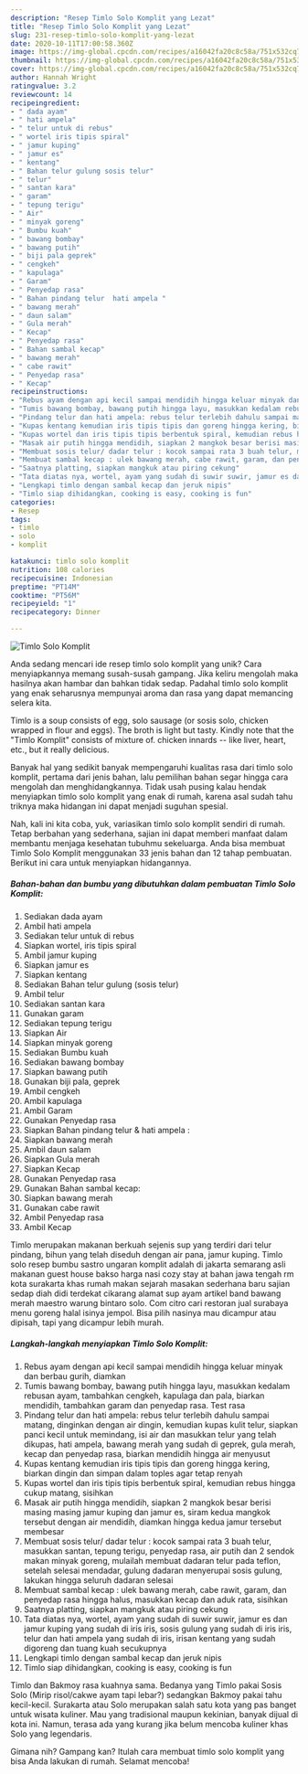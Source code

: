 ```yaml
---
description: "Resep Timlo Solo Komplit yang Lezat"
title: "Resep Timlo Solo Komplit yang Lezat"
slug: 231-resep-timlo-solo-komplit-yang-lezat
date: 2020-10-11T17:00:58.360Z
image: https://img-global.cpcdn.com/recipes/a16042fa20c8c58a/751x532cq70/timlo-solo-komplit-foto-resep-utama.jpg
thumbnail: https://img-global.cpcdn.com/recipes/a16042fa20c8c58a/751x532cq70/timlo-solo-komplit-foto-resep-utama.jpg
cover: https://img-global.cpcdn.com/recipes/a16042fa20c8c58a/751x532cq70/timlo-solo-komplit-foto-resep-utama.jpg
author: Hannah Wright
ratingvalue: 3.2
reviewcount: 14
recipeingredient:
- " dada ayam"
- " hati ampela"
- " telur untuk di rebus"
- " wortel iris tipis spiral"
- " jamur kuping"
- " jamur es"
- " kentang"
- " Bahan telur gulung sosis telur"
- " telur"
- " santan kara"
- " garam"
- " tepung terigu"
- " Air"
- " minyak goreng"
- " Bumbu kuah"
- " bawang bombay"
- " bawang putih"
- " biji pala geprek"
- " cengkeh"
- " kapulaga"
- " Garam"
- " Penyedap rasa"
- " Bahan pindang telur  hati ampela "
- " bawang merah"
- " daun salam"
- " Gula merah"
- " Kecap"
- " Penyedap rasa"
- " Bahan sambal kecap"
- " bawang merah"
- " cabe rawit"
- " Penyedap rasa"
- " Kecap"
recipeinstructions:
- "Rebus ayam dengan api kecil sampai mendidih hingga keluar minyak dan berbau gurih, diamkan"
- "Tumis bawang bombay, bawang putih hingga layu, masukkan kedalam rebusan ayam, tambahkan cengkeh, kapulaga dan pala, biarkan mendidih, tambahkan garam dan penyedap rasa. Test rasa"
- "Pindang telur dan hati ampela: rebus telur terlebih dahulu sampai matang, dinginkan dengan air dingin, kemudian kupas kulit telur, siapkan panci kecil untuk memindang, isi air dan masukkan telur yang telah dikupas, hati ampela, bawang merah yang sudah di geprek, gula merah, kecap dan penyedap rasa, biarkan mendidih hingga air menyusut"
- "Kupas kentang kemudian iris tipis tipis dan goreng hingga kering, biarkan dingin dan simpan dalam toples agar tetap renyah"
- "Kupas wortel dan iris tipis tipis berbentuk spiral, kemudian rebus hingga cukup matang, sisihkan"
- "Masak air putih hingga mendidih, siapkan 2 mangkok besar berisi masing masing jamur kuping dan jamur es, siram kedua mangkok tersebut dengan air mendidih, diamkan hingga kedua jamur tersebut membesar"
- "Membuat sosis telur/ dadar telur : kocok sampai rata 3 buah telur, masukkan santan, tepung terigu, penyedap rasa, air putih dan 2 sendok makan minyak goreng, mulailah membuat dadaran telur pada teflon, setelah selesai mendadar, gulung dadaran menyerupai sosis gulung, lakukan hingga seluruh dadaran selesai"
- "Membuat sambal kecap : ulek bawang merah, cabe rawit, garam, dan penyedap rasa hingga halus, masukkan kecap dan aduk rata, sisihkan"
- "Saatnya platting, siapkan mangkuk atau piring cekung"
- "Tata diatas nya, wortel, ayam yang sudah di suwir suwir, jamur es dan jamur kuping yang sudah di iris iris, sosis gulung yang sudah di iris iris, telur dan hati ampela yang sudah di iris, irisan kentang yang sudah digoreng dan tuang kuah secukupnya"
- "Lengkapi timlo dengan sambal kecap dan jeruk nipis"
- "Timlo siap dihidangkan, cooking is easy, cooking is fun"
categories:
- Resep
tags:
- timlo
- solo
- komplit

katakunci: timlo solo komplit 
nutrition: 108 calories
recipecuisine: Indonesian
preptime: "PT14M"
cooktime: "PT56M"
recipeyield: "1"
recipecategory: Dinner

---
```



![Timlo Solo Komplit](https://img-global.cpcdn.com/recipes/a16042fa20c8c58a/751x532cq70/timlo-solo-komplit-foto-resep-utama.jpg)

Anda sedang mencari ide resep timlo solo komplit yang unik? Cara menyiapkannya memang susah-susah gampang. Jika keliru mengolah maka hasilnya akan hambar dan bahkan tidak sedap. Padahal timlo solo komplit yang enak seharusnya mempunyai aroma dan rasa yang dapat memancing selera kita.

Timlo is a soup consists of egg, solo sausage (or sosis solo, chicken wrapped in flour and eggs). The broth is light but tasty. Kindly note that the &#34;Timlo Komplit&#34; consists of mixture of. chicken innards -- like liver, heart, etc., but it really delicious.

Banyak hal yang sedikit banyak mempengaruhi kualitas rasa dari timlo solo komplit, pertama dari jenis bahan, lalu pemilihan bahan segar hingga cara mengolah dan menghidangkannya. Tidak usah pusing kalau hendak menyiapkan timlo solo komplit yang enak di rumah, karena asal sudah tahu triknya maka hidangan ini dapat menjadi suguhan spesial.


Nah, kali ini kita coba, yuk, variasikan timlo solo komplit sendiri di rumah. Tetap berbahan yang sederhana, sajian ini dapat memberi manfaat dalam membantu menjaga kesehatan tubuhmu sekeluarga. Anda bisa membuat Timlo Solo Komplit menggunakan 33 jenis bahan dan 12 tahap pembuatan. Berikut ini cara untuk menyiapkan hidangannya.

<!--inarticleads1-->

##### Bahan-bahan dan bumbu yang dibutuhkan dalam pembuatan Timlo Solo Komplit:

1. Sediakan  dada ayam
1. Ambil  hati ampela
1. Sediakan  telur untuk di rebus
1. Siapkan  wortel, iris tipis spiral
1. Ambil  jamur kuping
1. Siapkan  jamur es
1. Siapkan  kentang
1. Sediakan  Bahan telur gulung (sosis telur)
1. Ambil  telur
1. Sediakan  santan kara
1. Gunakan  garam
1. Sediakan  tepung terigu
1. Siapkan  Air
1. Siapkan  minyak goreng
1. Sediakan  Bumbu kuah
1. Sediakan  bawang bombay
1. Siapkan  bawang putih
1. Gunakan  biji pala, geprek
1. Ambil  cengkeh
1. Ambil  kapulaga
1. Ambil  Garam
1. Gunakan  Penyedap rasa
1. Siapkan  Bahan pindang telur &amp; hati ampela :
1. Siapkan  bawang merah
1. Ambil  daun salam
1. Siapkan  Gula merah
1. Siapkan  Kecap
1. Gunakan  Penyedap rasa
1. Gunakan  Bahan sambal kecap:
1. Siapkan  bawang merah
1. Gunakan  cabe rawit
1. Ambil  Penyedap rasa
1. Ambil  Kecap


Timlo merupakan makanan berkuah sejenis sup yang terdiri dari telur pindang, bihun yang telah diseduh dengan air pana, jamur kuping. Timlo solo resep bumbu sastro ungaran komplit adalah di jakarta semarang asli makanan guest house bakso harga nasi cozy stay at bahan jawa tengah rm kota surakarta khas rumah makan sejarah masakan sederhana baru sajian sedap diah didi terdekat cikarang alamat sup ayam artikel band bawang merah maestro warung bintaro solo. Com citro cari restoran jual surabaya menu goreng halal isinya jempol. Bisa pilih nasinya mau dicampur atau dipisah, tapi yang dicampur lebih murah. 

<!--inarticleads2-->

##### Langkah-langkah menyiapkan Timlo Solo Komplit:

1. Rebus ayam dengan api kecil sampai mendidih hingga keluar minyak dan berbau gurih, diamkan
1. Tumis bawang bombay, bawang putih hingga layu, masukkan kedalam rebusan ayam, tambahkan cengkeh, kapulaga dan pala, biarkan mendidih, tambahkan garam dan penyedap rasa. Test rasa
1. Pindang telur dan hati ampela: rebus telur terlebih dahulu sampai matang, dinginkan dengan air dingin, kemudian kupas kulit telur, siapkan panci kecil untuk memindang, isi air dan masukkan telur yang telah dikupas, hati ampela, bawang merah yang sudah di geprek, gula merah, kecap dan penyedap rasa, biarkan mendidih hingga air menyusut
1. Kupas kentang kemudian iris tipis tipis dan goreng hingga kering, biarkan dingin dan simpan dalam toples agar tetap renyah
1. Kupas wortel dan iris tipis tipis berbentuk spiral, kemudian rebus hingga cukup matang, sisihkan
1. Masak air putih hingga mendidih, siapkan 2 mangkok besar berisi masing masing jamur kuping dan jamur es, siram kedua mangkok tersebut dengan air mendidih, diamkan hingga kedua jamur tersebut membesar
1. Membuat sosis telur/ dadar telur : kocok sampai rata 3 buah telur, masukkan santan, tepung terigu, penyedap rasa, air putih dan 2 sendok makan minyak goreng, mulailah membuat dadaran telur pada teflon, setelah selesai mendadar, gulung dadaran menyerupai sosis gulung, lakukan hingga seluruh dadaran selesai
1. Membuat sambal kecap : ulek bawang merah, cabe rawit, garam, dan penyedap rasa hingga halus, masukkan kecap dan aduk rata, sisihkan
1. Saatnya platting, siapkan mangkuk atau piring cekung
1. Tata diatas nya, wortel, ayam yang sudah di suwir suwir, jamur es dan jamur kuping yang sudah di iris iris, sosis gulung yang sudah di iris iris, telur dan hati ampela yang sudah di iris, irisan kentang yang sudah digoreng dan tuang kuah secukupnya
1. Lengkapi timlo dengan sambal kecap dan jeruk nipis
1. Timlo siap dihidangkan, cooking is easy, cooking is fun


Timlo dan Bakmoy rasa kuahnya sama. Bedanya yang Timlo pakai Sosis Solo (Mirip risol/cakwe ayam tapi lebar?) sedangkan Bakmoy pakai tahu kecil-kecil. Surakarta atau Solo merupakan salah satu kota yang pas banget untuk wisata kuliner. Mau yang tradisional maupun kekinian, banyak dijual di kota ini. Namun, terasa ada yang kurang jika belum mencoba kuliner khas Solo yang legendaris. 

Gimana nih? Gampang kan? Itulah cara membuat timlo solo komplit yang bisa Anda lakukan di rumah. Selamat mencoba!
